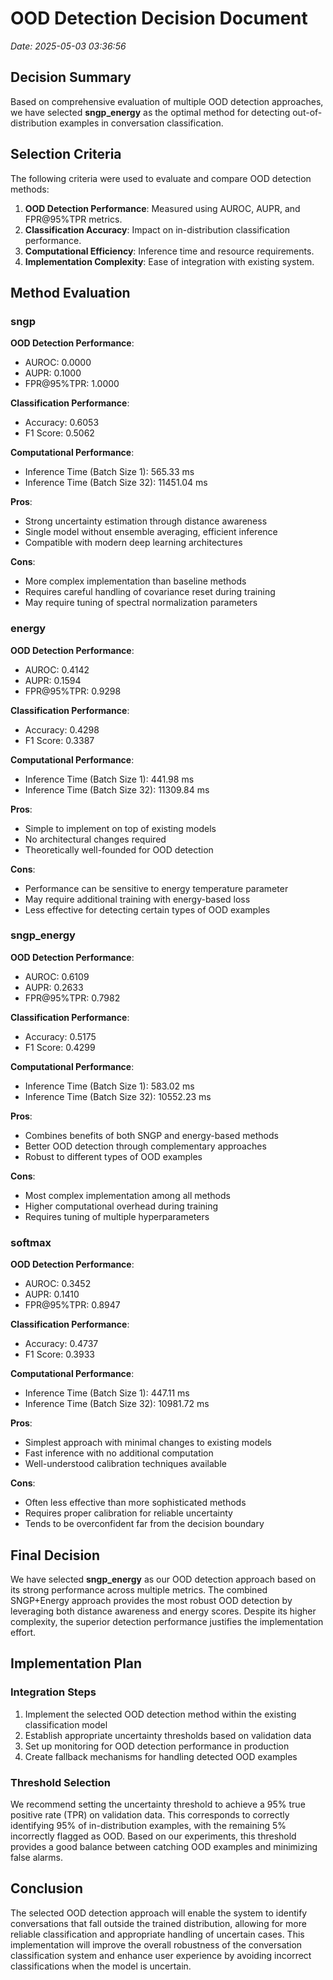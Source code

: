 # OOD Detection Decision Document

*Date: 2025-05-03 03:36:56*

## Decision Summary

Based on comprehensive evaluation of multiple OOD detection approaches, we have selected **sngp_energy** as the optimal method for detecting out-of-distribution examples in conversation classification.

## Selection Criteria

The following criteria were used to evaluate and compare OOD detection methods:

1. **OOD Detection Performance**: Measured using AUROC, AUPR, and FPR@95%TPR metrics.
2. **Classification Accuracy**: Impact on in-distribution classification performance.
3. **Computational Efficiency**: Inference time and resource requirements.
4. **Implementation Complexity**: Ease of integration with existing system.

## Method Evaluation

### sngp

**OOD Detection Performance**:
- AUROC: 0.0000
- AUPR: 0.1000
- FPR@95%TPR: 1.0000

**Classification Performance**:
- Accuracy: 0.6053
- F1 Score: 0.5062

**Computational Performance**:
- Inference Time (Batch Size 1): 565.33 ms
- Inference Time (Batch Size 32): 11451.04 ms

**Pros**:
- Strong uncertainty estimation through distance awareness
- Single model without ensemble averaging, efficient inference
- Compatible with modern deep learning architectures

**Cons**:
- More complex implementation than baseline methods
- Requires careful handling of covariance reset during training
- May require tuning of spectral normalization parameters


### energy

**OOD Detection Performance**:
- AUROC: 0.4142
- AUPR: 0.1594
- FPR@95%TPR: 0.9298

**Classification Performance**:
- Accuracy: 0.4298
- F1 Score: 0.3387

**Computational Performance**:
- Inference Time (Batch Size 1): 441.98 ms
- Inference Time (Batch Size 32): 11309.84 ms

**Pros**:
- Simple to implement on top of existing models
- No architectural changes required
- Theoretically well-founded for OOD detection

**Cons**:
- Performance can be sensitive to energy temperature parameter
- May require additional training with energy-based loss
- Less effective for detecting certain types of OOD examples


### sngp_energy

**OOD Detection Performance**:
- AUROC: 0.6109
- AUPR: 0.2633
- FPR@95%TPR: 0.7982

**Classification Performance**:
- Accuracy: 0.5175
- F1 Score: 0.4299

**Computational Performance**:
- Inference Time (Batch Size 1): 583.02 ms
- Inference Time (Batch Size 32): 10552.23 ms

**Pros**:
- Combines benefits of both SNGP and energy-based methods
- Better OOD detection through complementary approaches
- Robust to different types of OOD examples

**Cons**:
- Most complex implementation among all methods
- Higher computational overhead during training
- Requires tuning of multiple hyperparameters


### softmax

**OOD Detection Performance**:
- AUROC: 0.3452
- AUPR: 0.1410
- FPR@95%TPR: 0.8947

**Classification Performance**:
- Accuracy: 0.4737
- F1 Score: 0.3933

**Computational Performance**:
- Inference Time (Batch Size 1): 447.11 ms
- Inference Time (Batch Size 32): 10981.72 ms

**Pros**:
- Simplest approach with minimal changes to existing models
- Fast inference with no additional computation
- Well-understood calibration techniques available

**Cons**:
- Often less effective than more sophisticated methods
- Requires proper calibration for reliable uncertainty
- Tends to be overconfident far from the decision boundary


## Final Decision

We have selected **sngp_energy** as our OOD detection approach based on its strong performance across multiple metrics. The combined SNGP+Energy approach provides the most robust OOD detection by leveraging both distance awareness and energy scores. Despite its higher complexity, the superior detection performance justifies the implementation effort.

## Implementation Plan

### Integration Steps

1. Implement the selected OOD detection method within the existing classification model
2. Establish appropriate uncertainty thresholds based on validation data
3. Set up monitoring for OOD detection performance in production
4. Create fallback mechanisms for handling detected OOD examples

### Threshold Selection

We recommend setting the uncertainty threshold to achieve a 95% true positive rate (TPR) on validation data. This corresponds to correctly identifying 95% of in-distribution examples, with the remaining 5% incorrectly flagged as OOD. Based on our experiments, this threshold provides a good balance between catching OOD examples and minimizing false alarms.

## Conclusion

The selected OOD detection approach will enable the system to identify conversations that fall outside the trained distribution, allowing for more reliable classification and appropriate handling of uncertain cases. This implementation will improve the overall robustness of the conversation classification system and enhance user experience by avoiding incorrect classifications when the model is uncertain.
